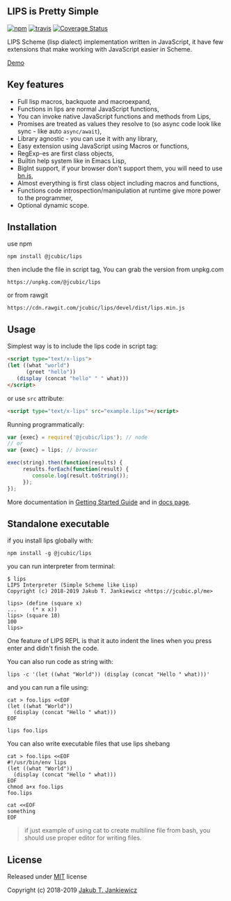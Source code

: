 ## LIPS is Pretty Simple

[![npm](https://img.shields.io/badge/npm-DEV-blue.svg)](https://www.npmjs.com/package/@jcubic/lips)
[![travis](https://travis-ci.org/jcubic/lips.svg?branch=devel&4ff55fe106564ac52832f2a4585616c3f3e3bca3)](https://travis-ci.org/jcubic/lips)
[![Coverage Status](https://coveralls.io/repos/github/jcubic/lips/badge.svg?branch=devel&598700d2cd4fb8144a93b5adfde11285)](https://coveralls.io/github/jcubic/lips?branch=devel)


LIPS Scheme (lisp dialect) implementation written in JavaScript,
it have few extensions that make working with JavaScript easier in Scheme.

[Demo](https://jcubic.github.io/lips/#demo)

## Key features

* Full lisp macros, backquote and macroexpand,
* Functions in lips are normal JavaScript functions,
* You can invoke native JavaScript functions and methods from Lips,
* Promises are treated as values they resolve to (so async code look like sync - like auto `async/await`),
* Library agnostic - you can use it with any library,
* Easy extension using JavaScript using Macros or functions,
* RegExp-es are first class objects,
* Builtin help system like in Emacs Lisp,
* BigInt support, if your browser don't support them, you will need to use [bn.js](https://github.com/indutny/bn.js/),
* Almost everything is first class object including macros and functions,
* Functions code introspection/manipulation at runtime give more power to the programmer,
* Optional dynamic scope.

## Installation

use npm

```
npm install @jcubic/lips
```

then include the file in script tag, You can grab the version from unpkg.com

```
https://unpkg.com/@jcubic/lips
```

or from rawgit

```
https://cdn.rawgit.com/jcubic/lips/devel/dist/lips.min.js
```

## Usage


Simplest way is to include the lips code in script tag:

```html
<script type="text/x-lips">
(let ((what "world")
      (greet "hello"))
   (display (concat "hello" " " what)))
</script>
```

or use `src` attribute:

```html
<script type="text/x-lips" src="example.lips"></script>
```

Running programmatically:

```javascript
var {exec} = require('@jcubic/lips'); // node
// or
var {exec} = lips; // browser

exec(string).then(function(results) {
     results.forEach(function(result) {
        console.log(result.toString());
     });
});
```

More documentation in [Getting Started Guide](https://github.com/jcubic/lips/wiki/Getting-Started) and
in [docs page](https://jcubic.github.io/lips/docs.html).

## Standalone executable

if you install lips globally with:

```
npm install -g @jcubic/lips
```

you can run interpreter from terminal:

```
$ lips
LIPS Interpreter (Simple Scheme like Lisp)
Copyright (c) 2018-2019 Jakub T. Jankiewicz <https://jcubic.pl/me>

lips> (define (square x)
...     (* x x))
lips> (square 10)
100
lips>
```

One feature of LIPS REPL is that it auto indent the lines when you press enter and didn't finish the code.

You can also run code as string with:

```
lips -c '(let ((what "World")) (display (concat "Hello " what)))'
```

and you can run a file using:

```
cat > foo.lips <<EOF
(let ((what "World"))
  (display (concat "Hello " what)))
EOF

lips foo.lips
```

You can also write executable files that use lips shebang

```
cat > foo.lips <<EOF
#!/usr/bin/env lips
(let ((what "World"))
  (display (concat "Hello " what)))
EOF
chmod a+x foo.lips
foo.lips
```

```
cat <<EOF
something
EOF
```

> if just example of using cat to create multiline file from bash, you should use proper editor for
> writing files.

## License

Released under [MIT](http://opensource.org/licenses/MIT) license

Copyright (c) 2018-2019 [Jakub T. Jankiewicz](https://jcubic.pl/jakub-jankiewicz)
